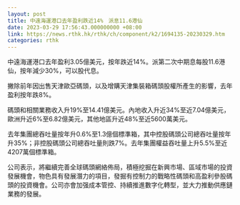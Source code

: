 ```yaml
---
layout: post
title: 中遠海運港口去年盈利跌近14%　派息11.6港仙
date: 2023-03-29 17:56:43.000000000 +08:00
link: https://news.rthk.hk/rthk/ch/component/k2/1694135-20230329.htm
categories: rthk
---
```


中遠海運港口去年盈利3.05億美元，按年跌近14%。派第二次中期息每股11.6港仙，按年減少30%，可以股代息。

撇除前年因出售天津歐亞碼頭，以及增購天津集裝箱碼頭股權所產生的影響，去年盈利按年跌8%。

碼頭和相關業務收入升19%至14.41億美元。內地收入升近34%至近7.04億美元，歐洲升近6%至6.82億美元，其他地區升近48%至近5600萬美元。

去年集團總吞吐量按年升0.6%至1.3億個標準箱，其中控股碼頭公司總吞吐量按年升35%；非控股碼頭公司總吞吐量則跌7%。去年集團權益吞吐量上升5.5%至近4207萬個標準箱。

公司表示，將繼續完善全球碼頭網絡佈局，積極挖掘在新興市場、區域市場的投資發展機會，物色具有發展潛力的項目，發掘有控制力的戰略性碼頭和高盈利參股碼頭的投資機會。公司亦會加强成本管控、持續推進數字化轉型，並大力推動供應鏈業務的發展。
